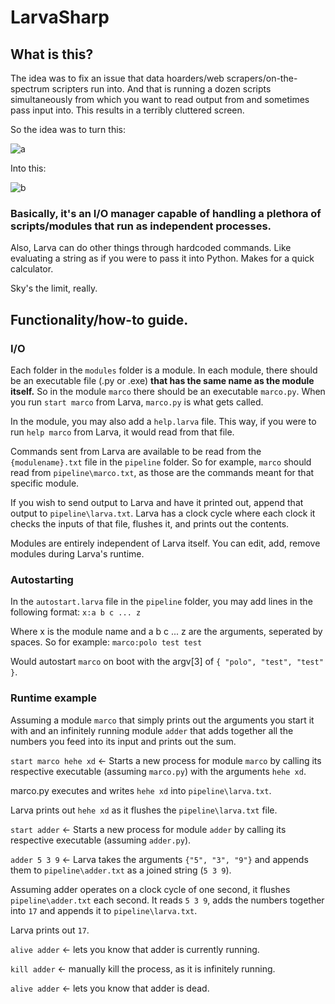 # LarvaSharp

## What is this?

The idea was to fix an issue that data hoarders/web scrapers/on-the-spectrum scripters run into. And that is running a dozen scripts simultaneously from which you want to read output from and sometimes pass input into. This results in a terribly cluttered screen.

So the idea was to turn this:

![a](https://i.imgur.com/EuM69JF.gif)

Into this:

![b](https://i.imgur.com/upqs7pl.gif)

### Basically, it's an I/O manager capable of handling a plethora of scripts/modules that run as independent processes.

Also, Larva can do other things through hardcoded commands. Like evaluating a string as if you were to pass it into Python. Makes for a quick calculator.

Sky's the limit, really.

## Functionality/how-to guide.

### I/O

Each folder in the `modules` folder is a module. In each module, there should be an executable file (.py or .exe) **that has the same name as the module itself.** So in the module `marco` there should be an executable `marco.py`. When you run `start marco` from Larva, `marco.py` is what gets called.

In the module, you may also add a `help.larva` file. This way, if you were to run `help marco` from Larva, it would read from that file.

Commands sent from Larva are available to be read from the `{modulename}.txt` file in the `pipeline` folder. So for example, `marco` should read from `pipeline\marco.txt`, as those are the commands meant for that specific module.

If you wish to send output to Larva and have it printed out, append that output to `pipeline\larva.txt`. Larva has a clock cycle where each clock it checks the inputs of that file, flushes it, and prints out the contents.

Modules are entirely independent of Larva itself. You can edit, add, remove modules during Larva's runtime.

### Autostarting

In the `autostart.larva` file in the `pipeline` folder, you may add lines in the following format:
`x:a b c ... z`

Where x is the module name and a b c ... z are the arguments, seperated by spaces. So for example:
`marco:polo test test`

Would autostart `marco` on boot with the argv[3] of `{ "polo", "test", "test" }`.

### Runtime example

Assuming a module `marco` that simply prints out the arguments you start it with and an infinitely running module `adder` that adds together all the numbers you feed into its input and prints out the sum.

`start marco hehe xd` <- Starts a new process for module `marco` by calling its respective executable (assuming `marco.py`) with the arguments `hehe xd`.

marco.py executes and writes `hehe xd` into `pipeline\larva.txt`.

Larva prints out `hehe xd` as it flushes the `pipeline\larva.txt` file.

`start adder` <- Starts a new process for module `adder` by calling its respective executable (assuming `adder.py`).

`adder 5 3 9` <- Larva takes the arguments `{"5", "3", "9"}` and appends them to `pipeline\adder.txt` as a joined string (`5 3 9`).

Assuming adder operates on a clock cycle of one second, it flushes `pipeline\adder.txt` each second. It reads `5 3 9`, adds the numbers together into `17` and appends it to `pipeline\larva.txt`.

Larva prints out `17`.

`alive adder` <- lets you know that adder is currently running.

`kill adder` <- manually kill the process, as it is infinitely running.

`alive adder` <- lets you know that adder is dead.
